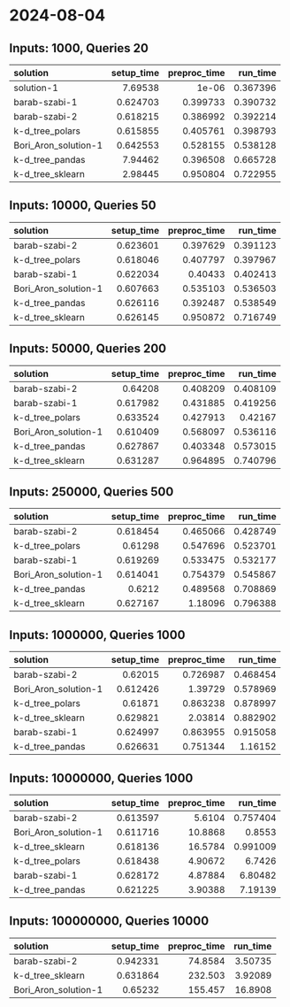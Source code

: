 # 2024-08-04

## Inputs: 1000, Queries 20

| solution             |   setup_time |   preproc_time |   run_time |
|:---------------------|-------------:|---------------:|-----------:|
| solution-1           |     7.69538  |       1e-06    |   0.367396 |
| barab-szabi-1        |     0.624703 |       0.399733 |   0.390732 |
| barab-szabi-2        |     0.618215 |       0.386992 |   0.392214 |
| k-d_tree_polars      |     0.615855 |       0.405761 |   0.398793 |
| Bori_Aron_solution-1 |     0.642553 |       0.528155 |   0.538128 |
| k-d_tree_pandas      |     7.94462  |       0.396508 |   0.665728 |
| k-d_tree_sklearn     |     2.98445  |       0.950804 |   0.722955 |

## Inputs: 10000, Queries 50

| solution             |   setup_time |   preproc_time |   run_time |
|:---------------------|-------------:|---------------:|-----------:|
| barab-szabi-2        |     0.623601 |       0.397629 |   0.391123 |
| k-d_tree_polars      |     0.618046 |       0.407797 |   0.397967 |
| barab-szabi-1        |     0.622034 |       0.40433  |   0.402413 |
| Bori_Aron_solution-1 |     0.607663 |       0.535103 |   0.536503 |
| k-d_tree_pandas      |     0.626116 |       0.392487 |   0.538549 |
| k-d_tree_sklearn     |     0.626145 |       0.950872 |   0.716749 |

## Inputs: 50000, Queries 200

| solution             |   setup_time |   preproc_time |   run_time |
|:---------------------|-------------:|---------------:|-----------:|
| barab-szabi-2        |     0.64208  |       0.408209 |   0.408109 |
| barab-szabi-1        |     0.617982 |       0.431885 |   0.419256 |
| k-d_tree_polars      |     0.633524 |       0.427913 |   0.42167  |
| Bori_Aron_solution-1 |     0.610409 |       0.568097 |   0.536116 |
| k-d_tree_pandas      |     0.627867 |       0.403348 |   0.573015 |
| k-d_tree_sklearn     |     0.631287 |       0.964895 |   0.740796 |

## Inputs: 250000, Queries 500

| solution             |   setup_time |   preproc_time |   run_time |
|:---------------------|-------------:|---------------:|-----------:|
| barab-szabi-2        |     0.618454 |       0.465066 |   0.428749 |
| k-d_tree_polars      |     0.61298  |       0.547696 |   0.523701 |
| barab-szabi-1        |     0.619269 |       0.533475 |   0.532177 |
| Bori_Aron_solution-1 |     0.614041 |       0.754379 |   0.545867 |
| k-d_tree_pandas      |     0.6212   |       0.489568 |   0.708869 |
| k-d_tree_sklearn     |     0.627167 |       1.18096  |   0.796388 |

## Inputs: 1000000, Queries 1000

| solution             |   setup_time |   preproc_time |   run_time |
|:---------------------|-------------:|---------------:|-----------:|
| barab-szabi-2        |     0.62015  |       0.726987 |   0.468454 |
| Bori_Aron_solution-1 |     0.612426 |       1.39729  |   0.578969 |
| k-d_tree_polars      |     0.61871  |       0.863238 |   0.878997 |
| k-d_tree_sklearn     |     0.629821 |       2.03814  |   0.882902 |
| barab-szabi-1        |     0.624997 |       0.863955 |   0.915058 |
| k-d_tree_pandas      |     0.626631 |       0.751344 |   1.16152  |

## Inputs: 10000000, Queries 1000

| solution             |   setup_time |   preproc_time |   run_time |
|:---------------------|-------------:|---------------:|-----------:|
| barab-szabi-2        |     0.613597 |        5.6104  |   0.757404 |
| Bori_Aron_solution-1 |     0.611716 |       10.8868  |   0.8553   |
| k-d_tree_sklearn     |     0.618136 |       16.5784  |   0.991009 |
| k-d_tree_polars      |     0.618438 |        4.90672 |   6.7426   |
| barab-szabi-1        |     0.628172 |        4.87884 |   6.80482  |
| k-d_tree_pandas      |     0.621225 |        3.90388 |   7.19139  |

## Inputs: 100000000, Queries 10000

| solution             |   setup_time |   preproc_time |   run_time |
|:---------------------|-------------:|---------------:|-----------:|
| barab-szabi-2        |     0.942331 |        74.8584 |    3.50735 |
| k-d_tree_sklearn     |     0.631864 |       232.503  |    3.92089 |
| Bori_Aron_solution-1 |     0.65232  |       155.457  |   16.8908  |